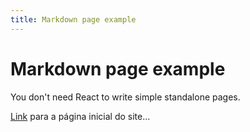 ```yaml
---
title: Markdown page example
---
```


# Markdown page example

You don't need React to write simple standalone pages.

[Link](/) para a página inicial do site... 
